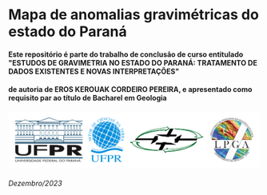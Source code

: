 # Mapa de anomalias gravimétricas do estado do Paraná
#### Este repositório é parte do trabalho de conclusão de curso entitulado "ESTUDOS DE GRAVIMETRIA NO ESTADO DO PARANÁ: TRATAMENTO DE DADOS EXISTENTES E NOVAS INTERPRETAÇÕES"
#### de autoria de EROS KEROUAK CORDEIRO PEREIRA, e apresentado como requisito par ao título de Bacharel em Geologia
![](https://github.com/ErosKerouak/gravPR/blob/main/logos.png)
###### Dezembro/2023
